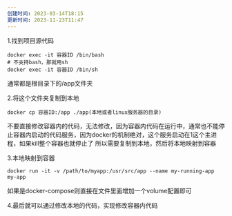 ```yaml
---
创建时间: 2023-03-14T18:15
更新时间: 2023-11-23T11:47
---
```

1.找到项目源代码
```
docker exec -it 容器ID /bin/bash
# 不支持bash，那就用sh
docker exec -it 容器ID /bin/sh
```
通常都是根目录下的/app文件夹

2.将这个文件夹复制到本地
```shell
docker cp 容器ID:/app ./app(本地或者linux服务器的目录)
```
不要直接修改容器内的代码，无法修改，因为容器内代码在运行中，通常也不能停止容器内启动的代码服务，因为docker的机制绝对，这个服务启动在1这个主进程，如果kill整个容器也就停止了
所以需要复制到本地，然后将本地映射到容器

3.本地映射到容器
```
docker run -it -v /path/to/myapp:/usr/src/app --name my-running-app my-app
```
如果是docker-compose则直接在文件里面增加一个volume配置即可

4.最后就可以通过修改本地的代码，实现修改容器内代码
